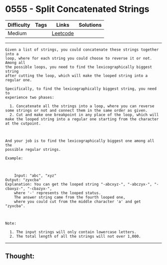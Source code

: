 # 0555 - Split Concatenated Strings

Difficulty  | Tags | Links | Solutions
----------- | ---- | ----- | -----
Medium |  | [Leetcode](https://leetcode.com/problems/split-concatenated-strings/description/) |


-----------

```
Given a list of strings, you could concatenate these strings together into a
loop, where for each string you could choose to reverse it or not. Among all
the possible loops, you need to find the lexicographically biggest string
after cutting the loop, which will make the looped string into a regular one.

Specifically, to find the lexicographically biggest string, you need to
experience two phases:

  1. Concatenate all the strings into a loop, where you can reverse some strings or not and connect them in the same order as given.
  2. Cut and make one breakpoint in any place of the loop, which will make the looped string into a regular one starting from the character at the cutpoint.



And your job is to find the lexicographically biggest one among all the
possible regular strings.

Example:



    Input: "abc", "xyz"Output: "zyxcba"Explanation: You can get the looped string "-abcxyz-", "-abczyx-", "-cbaxyz-", "-cbazyx-",
    where '-' represents the looped status.
    The answer string came from the fourth looped one,
    where you could cut from the middle character 'a' and get "zyxcba".



Note:

  1. The input strings will only contain lowercase letters.
  2. The total length of all the strings will not over 1,000.
```

-----------

## Thought:
